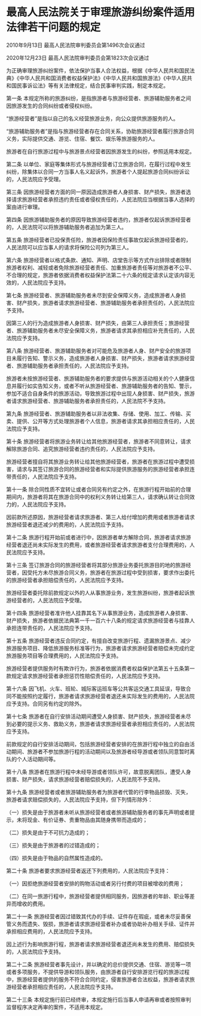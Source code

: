 # 最高人民法院关于审理旅游纠纷案件适用法律若干问题的规定

2010年9月13日 最高人民法院审判委员会第1496次会议通过

2020年12月23日 最高人民法院审判委员会第1823次会议通过

<!-- INFO END -->

为正确审理旅游纠纷案件，依法保护当事人合法权益，根据《中华人民共和国民法典》《中华人民共和国消费者权益保护法》《中华人民共和国旅游法》《中华人民共和国民事诉讼法》等有关法律规定，结合民事审判实践，制定本规定。

第一条 本规定所称的旅游纠纷，是指旅游者与旅游经营者、旅游辅助服务者之间因旅游发生的合同纠纷或者侵权纠纷。

“旅游经营者”是指以自己的名义经营旅游业务，向公众提供旅游服务的人。

“旅游辅助服务者”是指与旅游经营者存在合同关系，协助旅游经营者履行旅游合同义务，实际提供交通、游览、住宿、餐饮、娱乐等旅游服务的人。

旅游者在自行旅游过程中与旅游景点经营者因旅游发生的纠纷，参照适用本规定。

第二条 以单位、家庭等集体形式与旅游经营者订立旅游合同，在履行过程中发生纠纷，除集体以合同一方当事人名义起诉外，旅游者个人提起旅游合同纠纷诉讼的，人民法院应予受理。

第三条 因旅游经营者方面的同一原因造成旅游者人身损害、财产损失，旅游者选择请求旅游经营者承担违约责任或者侵权责任的，人民法院应当根据当事人选择的案由进行审理。

第四条 因旅游辅助服务者的原因导致旅游经营者违约，旅游者仅起诉旅游经营者的，人民法院可以将旅游辅助服务者追加为第三人。

第五条 旅游经营者已投保责任险，旅游者因保险责任事故仅起诉旅游经营者的，人民法院可以应当事人的请求将保险公司列为第三人。

第六条 旅游经营者以格式条款、通知、声明、店堂告示等方式作出排除或者限制旅游者权利、减轻或者免除旅游经营者责任、加重旅游者责任等对旅游者不公平、不合理的规定，旅游者依据消费者权益保护法第二十六条的规定请求认定该内容无效的，人民法院应予支持。

第七条 旅游经营者、旅游辅助服务者未尽到安全保障义务，造成旅游者人身损害、财产损失，旅游者请求旅游经营者、旅游辅助服务者承担责任的，人民法院应予支持。

因第三人的行为造成旅游者人身损害、财产损失，由第三人承担责任；旅游经营者、旅游辅助服务者未尽安全保障义务，旅游者请求其承担相应补充责任的，人民法院应予支持。

第八条 旅游经营者、旅游辅助服务者对可能危及旅游者人身、财产安全的旅游项目未履行告知、警示义务，造成旅游者人身损害、财产损失，旅游者请求旅游经营者、旅游辅助服务者承担责任的，人民法院应予支持。

旅游者未按旅游经营者、旅游辅助服务者的要求提供与旅游活动相关的个人健康信息并履行如实告知义务，或者不听从旅游经营者、旅游辅助服务者的告知、警示，参加不适合自身条件的旅游活动，导致旅游过程中出现人身损害、财产损失，旅游者请求旅游经营者、旅游辅助服务者承担责任的，人民法院不予支持。

第九条 旅游经营者、旅游辅助服务者以非法收集、存储、使用、加工、传输、买卖、提供、公开等方式处理旅游者个人信息，旅游者请求其承担相应责任的，人民法院应予支持。

第十条 旅游经营者将旅游业务转让给其他旅游经营者，旅游者不同意转让，请求解除旅游合同、追究旅游经营者违约责任的，人民法院应予支持。

旅游经营者擅自将其旅游业务转让给其他旅游经营者，旅游者在旅游过程中遭受损害，请求与其签订旅游合同的旅游经营者和实际提供旅游服务的旅游经营者承担连带责任的，人民法院应予支持。

第十一条 除合同性质不宜转让或者合同另有约定之外，在旅游行程开始前的合理期间内，旅游者将其在旅游合同中的权利义务转让给第三人，请求确认转让合同效力的，人民法院应予支持。

因前款所述原因，旅游经营者请求旅游者、第三人给付增加的费用或者旅游者请求旅游经营者退还减少的费用的，人民法院应予支持。

第十二条 旅游行程开始前或者进行中，因旅游者单方解除合同，旅游者请求旅游经营者退还尚未实际发生的费用，或者旅游经营者请求旅游者支付合理费用的，人民法院应予支持。

第十三条 签订旅游合同的旅游经营者将其部分旅游业务委托旅游目的地的旅游经营者，因受托方未尽旅游合同义务，旅游者在旅游过程中受到损害，要求作出委托的旅游经营者承担赔偿责任的，人民法院应予支持。

旅游经营者委托除前款规定以外的人从事旅游业务，发生旅游纠纷，旅游者起诉旅游经营者的，人民法院应予受理。

第十四条 旅游经营者准许他人挂靠其名下从事旅游业务，造成旅游者人身损害、财产损失，旅游者依据民法典第一千一百六十八条的规定请求旅游经营者与挂靠人承担连带责任的，人民法院应予支持。

第十五条 旅游经营者违反合同约定，有擅自改变旅游行程、遗漏旅游景点、减少旅游服务项目、降低旅游服务标准等行为，旅游者请求旅游经营者赔偿未完成约定旅游服务项目等合理费用的，人民法院应予支持。

旅游经营者提供服务时有欺诈行为，旅游者依据消费者权益保护法第五十五条第一款规定请求旅游经营者承担惩罚性赔偿责任的，人民法院应予支持。

第十六条 因飞机、火车、班轮、城际客运班车等公共客运交通工具延误，导致合同不能按照约定履行，旅游者请求旅游经营者退还未实际发生的费用的，人民法院应予支持。合同另有约定的除外。

第十七条 旅游者在自行安排活动期间遭受人身损害、财产损失，旅游经营者未尽到必要的提示义务、救助义务，旅游者请求旅游经营者承担相应责任的，人民法院应予支持。

前款规定的自行安排活动期间，包括旅游经营者安排的在旅游行程中独立的自由活动期间、旅游者不参加旅游行程的活动期间以及旅游者经导游或者领队同意暂时离队的个人活动期间等。

第十八条 旅游者在旅游行程中未经导游或者领队许可，故意脱离团队，遭受人身损害、财产损失，请求旅游经营者赔偿损失的，人民法院不予支持。

第十九条 旅游经营者或者旅游辅助服务者为旅游者代管的行李物品损毁、灭失，旅游者请求赔偿损失的，人民法院应予支持，但下列情形除外：

（一）损失是由于旅游者未听从旅游经营者或者旅游辅助服务者的事先声明或者提示，未将现金、有价证券、贵重物品由其随身携带而造成的；

（二）损失是由于不可抗力造成的；

（三）损失是由于旅游者的过错造成的；

（四）损失是由于物品的自然属性造成的。

第二十条 旅游者要求旅游经营者返还下列费用的，人民法院应予支持：

（一）因拒绝旅游经营者安排的购物活动或者另行付费的项目被增收的费用；

（二）在同一旅游行程中，旅游经营者提供相同服务，因旅游者的年龄、职业等差异而增收的费用。

第二十一条 旅游经营者因过错致其代办的手续、证件存在瑕疵，或者未尽妥善保管义务而遗失、毁损，旅游者请求旅游经营者补办或者协助补办相关手续、证件并承担相应费用的，人民法院应予支持。

因上述行为影响旅游行程，旅游者请求旅游经营者退还尚未发生的费用、赔偿损失的，人民法院应予支持。

第二十二条 旅游经营者事先设计，并以确定的总价提供交通、住宿、游览等一项或者多项服务，不提供导游和领队服务，由旅游者自行安排游览行程的旅游过程中，旅游经营者提供的服务不符合合同约定，侵害旅游者合法权益，旅游者请求旅游经营者承担相应责任的，人民法院应予支持。

第二十三条 本规定施行前已经终审，本规定施行后当事人申请再审或者按照审判监督程序决定再审的案件，不适用本规定。